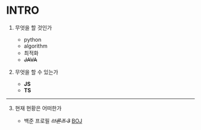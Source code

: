 # INTRO


1. 무엇을 할 것인가
   - python
   - algorithm
   - 최적화
   - ~~JAVA~~
     
2. 무엇을 할 수 있는가
   - **JS**
   - **TS**

---

3. 현재 현황은 어떠한가

   - 백준 프로필 ~~*브론즈 3*~~
     [BOJ](https://www.acmicpc.net/user/nitori)